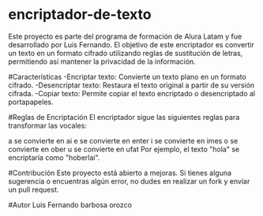 # encriptador-de-texto
Este proyecto es parte del programa de formación de Alura Latam y fue desarrollado por Luis Fernando. El objetivo de este encriptador es convertir un texto en un formato cifrado utilizando reglas de sustitución de letras, permitiendo así mantener la privacidad de la información.

#Características
-Encriptar texto: Convierte un texto plano en un formato cifrado.
-Desencriptar texto: Restaura el texto original a partir de su versión cifrada.
-Copiar texto: Permite copiar el texto encriptado o desencriptado al portapapeles.

#Reglas de Encriptación
El encriptador sigue las siguientes reglas para transformar las vocales:

a se convierte en ai
e se convierte en enter
i se convierte en imes
o se convierte en ober
u se convierte en ufat
Por ejemplo, el texto "hola" se encriptaría como "hoberlai".

#Contribución
Este proyecto está abierto a mejoras. Si tienes alguna sugerencia o encuentras algún error, no dudes en realizar un fork y enviar un pull request.

#Autor
Luis Fernando barbosa orozco 

